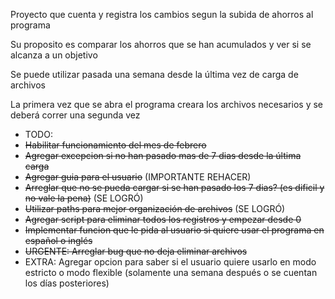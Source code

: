 Proyecto que cuenta y registra los cambios segun la subida de ahorros al programa

Su proposito es comparar los ahorros que se han acumulados y ver si se alcanza a un objetivo

Se puede utilizar pasada una semana desde la última vez de carga de archivos

La primera vez que se abra el programa creara los archivos necesarios y se deberá correr una segunda vez

- TODO:
- ~~Habilitar funcionamiento del mes de febrero~~
- ~~Agregar excepcion si no han pasado mas de 7 dias desde la última carga~~
- ~~Agregar guia para el usuario~~ (IMPORTANTE REHACER)
- ~~Arreglar que no se pueda cargar si se han pasado los 7 dias? (es dificil y no vale la pena)~~ (SE LOGRÓ)
- ~~Utilizar paths para mejor organización de archivos~~ (SE LOGRÓ)
- ~~Agregar script para eliminar todos los registros y empezar desde 0~~
- ~~Implementar funcion que le pida al usuario si quiere usar el programa en español o inglés~~
- ~~URGENTE: Arreglar bug que no deja eliminar archivos~~
- EXTRA: Agregar opcion para saber si el usuario quiere usarlo en modo estricto o modo flexible (solamente una semana después o se cuentan los días posteriores)
